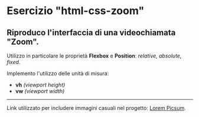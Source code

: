 # Esercizio "html-css-zoom"
Riproduco l'interfaccia di una videochiamata "Zoom".
---
Utilizzo in particolare le proprietà **Flexbox** e **Position**: *relative, absolute, fixed*.

Implemento l'utilizzo delle unità di misura:
- **vh** *(viewport height)*
- **vw** *(viewport width)*
---
Link utilizzato per includere immagini casuali nel progetto: [Lorem Picsum](https://picsum.photos).